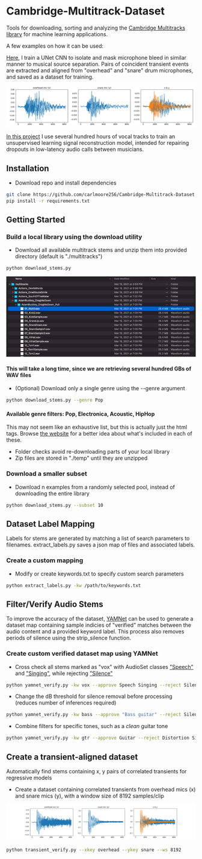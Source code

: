 # Cambridge-Multitrack-Dataset
Tools for downloading, sorting and analyzing the [Cambridge Multitracks library](https://www.cambridge-mt.com/ms/mtk/) for machine learning applications.

A few examples on how it can be used:

[Here](https://github.com/carlmoore256/Mic-Bleed-Removal-CNN), I train a UNet CNN to isolate and mask microphone bleed in similar manner to musical source separation. Pairs of coincident transient events are extracted and aligned from "overhead" and "snare" drum microphones, and saved as a dataset for training.

![example-correlated-transients-03](misc/ohsnr_example_03.png)

[In this project](https://github.com/carlmoore256/NextBlock) I use several hundred hours of vocal tracks to train an unsupervised learning signal reconstruction model, intended for repairing dropouts in low-latency audio calls between musicians.

## Installation
- Download repo and install dependencies
```bash
git clone https://github.com/carlmoore256/Cambridge-Multitrack-Dataset
pip install -r requirements.txt
```

## Getting Started
### Build a local library using the download utility

- Download all available multitrack stems and unzip them into provided directory (default is "./multitracks")
```bash
python download_stems.py
```

![example-of-folder-structure](misc/folder_example_01.png)

#### This will take a long time, since we are retrieving several hundred GBs of WAV files

- (Optional) Download only a single genre using the --genre argument
```bash
python download_stems.py --genre Pop
```
#### Available genre filters: Pop, Electronica, Acoustic, HipHop

This may not seem like an exhaustive list, but this is actually just the html tags. Browse [the website](https://www.cambridge-mt.com/ms/mtk/) for a better idea about what's included in each of these.

* Folder checks avoid re-downloading parts of your local library
* Zip files are stored in "./temp" until they are unzipped

### Download a smaller subset
- Download n examples from a randomly selected pool, instead of downloading the entire library
```bash
python download_stems.py --subset 10
```

## Dataset Label Mapping
Labels for stems are generated by matching a list of search parameters to filenames. 
extract_labels.py saves a json map of files and associated labels.

### Create a custom mapping
- Modify or create keywords.txt to specify custom search parameters
```bash
python extract_labels.py -kw /path/to/keywords.txt
```

## Filter/Verify Audio Stems
To improve the accuracy of the dataset, [YAMNet](https://github.com/tensorflow/models/tree/master/research/audioset/yamnet) can be used to generate a dataset map containing sample indicies of "verified" matches between the audio content and a provided keyword label. This process also removes periods of silence using the strip_silence function.

### Create custom verified dataset map using YAMNet
- Cross check all stems marked as "vox" with AudioSet classes ["Speech"](https://research.google.com/audioset/dataset/speech.html) and ["Singing"](https://research.google.com/audioset/dataset/singing.html), while rejecting ["Silence"](https://research.google.com/audioset/dataset/silence.html)
```bash
python yamnet_verify.py -kw vox --approve Speech Singing --reject Silence
```

- Change the dB threshold for silence removal before processing (reduces number of inferences required)
```bash
python yamnet_verify.py -kw bass --approve "Bass guitar" --reject Silence --thresh 35
```

- Combine filters for specific tones, such as a *clean* guitar tone
```bash
python yamnet_verify.py -kw gtr --approve Guitar --reject Distortion Silence
```

## Create a transient-aligned dataset
Automatically find stems containing x, y pairs of correlated transients for regressive models

- Create a dataset containing correlated transients from overhead mics (x) and snare mics (y), with a window size of 8192 samples/clip

![example-correlated-transients](misc/ohsnr_example_05.png)

```bash
python transient_verify.py --xkey overhead --ykey snare --ws 8192
```